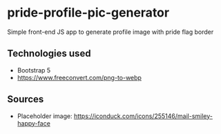 # pride-profile-pic-generator
Simple front-end JS app to generate profile image with pride flag border

## Technologies used

- Bootstrap 5
- https://www.freeconvert.com/png-to-webp

## Sources

- Placeholder image: https://iconduck.com/icons/255146/mail-smiley-happy-face
